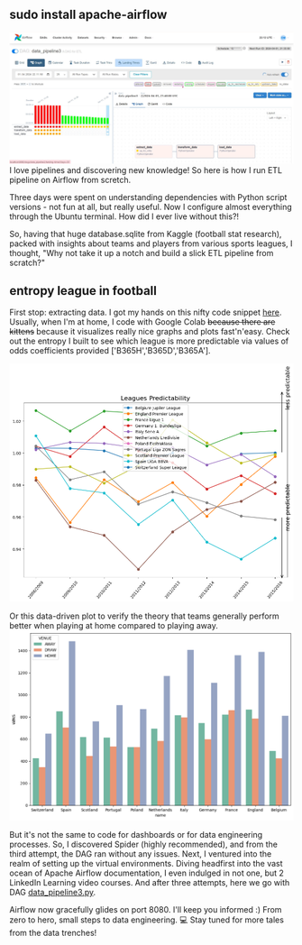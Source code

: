 ## sudo install apache-airflow
<img src="https://github.com/Christymacarena/airflow/blob/main/running%20processes.jpg" width="800">
I love pipelines and discovering new knowledge! So here is how I run ETL pipeline on Airflow from scretch.

Three days were spent on understanding dependencies with Python script versions - not fun at all, but really useful. Now I configure almost everything through the Ubuntu terminal. How did I ever live without this?!

So, having that huge database.sqlite from Kaggle (football stat research), packed with insights about teams and players from various sports leagues, I thought, "Why not take it up a notch and build a slick ETL pipeline from scratch?"
## entropy league in football
First stop: extracting data. I got my hands on this nifty code snippet [here](https://gist.github.com/Christymacarena/399c40828e1041d0188ac103a8c19564). Usually, when I'm at home, I code with Google Colab ~~because there are kittens~~ because it visualizes really nice graphs and plots fast'n'easy. Check out the entropy I built to see which league is more predictable via values of odds coefficients provided ['B365H','B365D','B365A'].

<img src="https://github.com/Christymacarena/airflow/blob/main/enthropy%20line%20plot.png" width="800">

Or this data-driven plot to verify the theory that teams generally perform better when playing at home compared to playing away.
<img src="https://github.com/Christymacarena/airflow/blob/main/home%20away%20play.png" width="800">

But it's not the same to code for dashboards or for data engineering processes. So, I discovered Spider (highly recommended), and from the third attempt, the DAG ran without any issues.
Next, I ventured into the realm of setting up the virtual environments. Diving headfirst into the vast ocean of Apache Airflow documentation, I even indulged in not one, but 2 LinkedIn Learning video courses. And after three attempts, here we go with DAG [data_pipeline3.py](data_pipeline3.ipynb).

Airflow now gracefully glides on port 8080. I'll keep you informed :)
From zero to hero, small steps to data engineering. 💻
Stay tuned for more tales from the data trenches!
